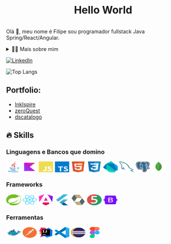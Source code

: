<!--título-->
<div id="user-content-toc">
  <ul align="center">
    <summary><h1 style="display: inline-block">Hello World</h1></summary>
</div>

<!-- Presentation -->
<p>
  Olá 👋, meu nome é Filipe sou programador fullstack Java Spring/React/Angular.
 
</p>

<!-- Dropdown -->
<details>
  <summary>👨‍💻 Mais sobre mim</summary>

  - 💬 Como um desenvolvedor Full-stack com um ano de experiência, estou preparado para
 desempenhar um papel integral em todas as etapas do desenvolvimento de software.
 Possuo habilidades sólidas tanto na concepção da arquitetura quanto na implementação de
 APIs REST, utilizando o ecossistema Spring e aderindo a princípios como TDD (Test-Driven
 Development), padrões de projeto e boas práticas de mercado, incluindo a documentação de
 APIs.
 Tenho experiência na criação de interfaces web complexas e responsivas utilizando React,
 bem como no consumo de APIs, implementação de autenticação e aderência rigorosa aos
 designer systems. Além disso, possuo capacidade para manter e implementar novas
 funcionalidades em sistemas legados desenvolvidos com Servlet, JSP e JSF.
</details>

<!-- Links -->
[![LinkedIn](https://img.shields.io/badge/LinkedIn-0077B5?style=for-the-badge&logo=linkedin&logoColor=white)](https://www.linkedin.com/in/filipehlima/)


<!-- GithubStats -->
![Top Langs](https://github-readme-stats.vercel.app/api/top-langs/?username=fh3mrique&hide=javascript,html)

<!-- Portfolio -->
## Portfolio:
- [InkIspire](https://github.com/fh3mrique/InkInspire)
- [zeroQuest](https://github.com/fh3mrique/zeroquest)
- [dscatalogo](https://github.com/fh3mrique/dscatalogo)
  

## 🔥 Skills
<!-- Skills: Programming Languages -->
  <div style="flex-basis: 48%;">
    <h3>Linguagens e Bancos que domino</h3>
    <img align="center" alt="java" height="30" width="40" src="https://raw.githubusercontent.com/devicons/devicon/master/icons/java/java-original.svg">
    <img align="center" alt="java" height="30" width="40" src="https://raw.githubusercontent.com/devicons/devicon/master/icons/kotlin/kotlin-original.svg">
    <img align="center" alt="Js" height="30" width="40" src="https://raw.githubusercontent.com/devicons/devicon/master/icons/javascript/javascript-plain.svg">
    <img align="center" alt="Js" height="30" width="40" src="https://raw.githubusercontent.com/devicons/devicon/master/icons/typescript/typescript-plain.svg">
    <img align="center" alt="HTML" height="30" width="40" src="https://raw.githubusercontent.com/devicons/devicon/master/icons/html5/html5-original.svg">
    <img align="center" alt="CSS" height="30" width="40" src="https://raw.githubusercontent.com/devicons/devicon/master/icons/css3/css3-original.svg">
    <img align="center" alt="mysql" height="30" width="40" src="https://raw.githubusercontent.com/devicons/devicon/master/icons/dart/dart-original.svg">
    <img align="center" alt="mysql" height="30" width="40" src="https://raw.githubusercontent.com/devicons/devicon/master/icons/mysql/mysql-original.svg">
    <img align="center" alt="mysql" height="30" width="40" src="https://raw.githubusercontent.com/devicons/devicon/master/icons/postgresql/postgresql-original.svg">
    <img align="center" alt="mysql" height="30" width="40" src="https://raw.githubusercontent.com/devicons/devicon/master/icons/mongodb/mongodb-original.svg">
  </div>
  

  
  <!-- Frameworks -->
  <div style="flex-basis: 48%;">
    <h3>Frameworks</h3>
    <img align="center" alt="mysql" height="30" width="40" src="https://raw.githubusercontent.com/devicons/devicon/master/icons/spring/spring-original.svg">
    <img align="center" alt="mysql" height="30" width="40" src="https://raw.githubusercontent.com/devicons/devicon/master/icons/react/react-original.svg">
    <img align="center" alt="mysql" height="30" width="40" src="https://raw.githubusercontent.com/devicons/devicon/master/icons/angular/angular-original.svg">
    <img align="center" alt="mysql" height="30" width="40" src="https://raw.githubusercontent.com/devicons/devicon/master/icons/flutter/flutter-original.svg">
    <img align="center" alt="mysql" height="30" width="40" src="https://raw.githubusercontent.com/devicons/devicon/master/icons/hibernate/hibernate-original.svg">
    <img align="center" alt="mysql" height="30" width="40" src="https://raw.githubusercontent.com/devicons/devicon/master/icons/junit/junit-original.svg">
    <img align="center" alt="mysql" height="30" width="40" src="https://raw.githubusercontent.com/devicons/devicon/master/icons/bootstrap/bootstrap-original.svg">
   
  </div>

  <!-- Ferramentas -->
  <div style="flex-basis: 48%;">
    <h3>Ferramentas</h3>
    <img align="center" alt="mysql" height="30" width="40" src="https://raw.githubusercontent.com/devicons/devicon/master/icons/docker/docker-original.svg">
    <img align="center" alt="mysql" height="30" width="40" src="https://raw.githubusercontent.com/devicons/devicon/master/icons/postman/postman-original.svg">
    <img align="center" alt="mysql" height="30" width="40" src="https://raw.githubusercontent.com/devicons/devicon/master/icons/intellij/intellij-original.svg">
    <img align="center" alt="mysql" height="30" width="40" src="https://raw.githubusercontent.com/devicons/devicon/master/icons/vscode/vscode-original.svg">
    <img align="center" alt="mysql" height="30" width="40" src="https://raw.githubusercontent.com/devicons/devicon/master/icons/eclipse/eclipse-original.svg">
    <img align="center" alt="mysql" height="30" width="40" src="https://raw.githubusercontent.com/devicons/devicon/master/icons/figma/figma-original.svg">
  
  </div>
